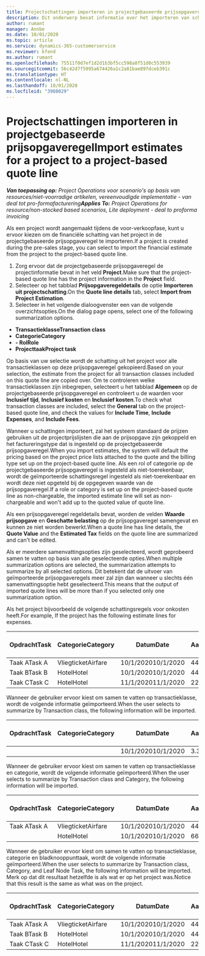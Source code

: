 ```yaml
---
title: Projectschattingen importeren in projectgebaseerde prijsopgaveregel
description: Dit onderwerp bevat informatie over het importeren van schattingen uit een project naar een prijsopgaveregel.
author: rumant
manager: Annbe
ms.date: 10/01/2020
ms.topic: article
ms.service: dynamics-365-customerservice
ms.reviewer: kfend
ms.author: rumant
ms.openlocfilehash: 75511f0d7ef1d2d1b3bf5cc598a8f51d0c553939
ms.sourcegitcommit: 56c42d7f5995a674426a1c2a81bae897dceb391c
ms.translationtype: HT
ms.contentlocale: nl-NL
ms.lasthandoff: 10/01/2020
ms.locfileid: "3908029"
---
```

# <a name="import-estimates-for-a-project-to-a-project-based-quote-line"></a><span data-ttu-id="2fbe8-103">Projectschattingen importeren in projectgebaseerde prijsopgaveregel</span><span class="sxs-lookup"><span data-stu-id="2fbe8-103">Import estimates for a project to a project-based quote line</span></span>

<span data-ttu-id="2fbe8-104">_**Van toepassing op:** Project Operations voor scenario's op basis van resources/niet-voorradige artikelen, vereenvoudigde implementatie - van deal tot pro-formafacturering_</span><span class="sxs-lookup"><span data-stu-id="2fbe8-104">_**Applies To:** Project Operations for resource/non-stocked based scenarios, Lite deployment - deal to proforma invoicing_</span></span>


<span data-ttu-id="2fbe8-105">Als een project wordt aangemaakt tijdens de voor-verkoopfase, kunt u ervoor kiezen om de financiële schatting van het project in de projectgebaseerde prijsopgaveregel te importeren.</span><span class="sxs-lookup"><span data-stu-id="2fbe8-105">If a project is created during the pre-sales stage, you can select to import the financial estimate from the project to the project-based quote line.</span></span>

1. <span data-ttu-id="2fbe8-106">Zorg ervoor dat de projectgebaseerde prijsopgaveregel de projectinformatie bevat in het veld **Project**.</span><span class="sxs-lookup"><span data-stu-id="2fbe8-106">Make sure that the project-based quote line has the project information in the **Project** field.</span></span>
2. <span data-ttu-id="2fbe8-107">Selecteer op het tabblad **Prijsopgaveregeldetails** de optie **Importeren uit projectschatting**.</span><span class="sxs-lookup"><span data-stu-id="2fbe8-107">On the **Quote line details** tab, select **Import from Project Estimation**.</span></span>
3. <span data-ttu-id="2fbe8-108">Selecteer in het volgende dialoogvenster een van de volgende overzichtsopties.</span><span class="sxs-lookup"><span data-stu-id="2fbe8-108">On the dialog page opens, select one of the following summarization options.</span></span>

  - <span data-ttu-id="2fbe8-109">**Transactieklasse**</span><span class="sxs-lookup"><span data-stu-id="2fbe8-109">**Transaction class**</span></span>
  - <span data-ttu-id="2fbe8-110">**Categorie**</span><span class="sxs-lookup"><span data-stu-id="2fbe8-110">**Category**</span></span>
  - <span data-ttu-id="2fbe8-111">**- Rol**</span><span class="sxs-lookup"><span data-stu-id="2fbe8-111">**Role**</span></span> 
  - <span data-ttu-id="2fbe8-112">**Projecttaak**</span><span class="sxs-lookup"><span data-stu-id="2fbe8-112">**Project task**</span></span>

<span data-ttu-id="2fbe8-113">Op basis van uw selectie wordt de schatting uit het project voor alle transactieklassen op deze prijsopgaveregel gekopieerd.</span><span class="sxs-lookup"><span data-stu-id="2fbe8-113">Based on your selection, the estimate from the project for all transaction classes included on this quote line are copied over.</span></span> <span data-ttu-id="2fbe8-114">Om te controleren welke transactieklassen zijn inbegrepen, selecteert u het tabblad **Algemeen** op de projectgebaseerde prijsopgaveregel en controleert u de waarden voor **Inclusief tijd**, **Inclusief kosten** en **Inclusief kosten**.</span><span class="sxs-lookup"><span data-stu-id="2fbe8-114">To check what transaction classes are included, select the **General** tab on the project-based quote line, and check the values for **Include Time**, **Include Expenses**, and **Include Fees**.</span></span>

<span data-ttu-id="2fbe8-115">Wanneer u schattingen importeert, zal het systeem standaard de prijzen gebruiken uit de projectprijslijsten die aan de prijsopgave zijn gekoppeld en het factureringstype dat is ingesteld op de projectgebaseerde prijsopgaveregel.</span><span class="sxs-lookup"><span data-stu-id="2fbe8-115">When you import estimates, the system will default the pricing based on the project price lists attached to the quote and the billing type set up on the project-based quote line.</span></span> <span data-ttu-id="2fbe8-116">Als een rol of categorie op de projectgebaseerde prijsopgaveregel is ingesteld als niet-toerekenbaar, wordt de geïmporteerde schattingsregel ingesteld als niet-toerekenbaar en wordt deze niet opgeteld bij de opgegeven waarde van de prijsopgaveregel.</span><span class="sxs-lookup"><span data-stu-id="2fbe8-116">If a role or category is set up on the project-based quote line as non-chargeable, the imported estimate line will set as non-chargeable and won't add up to the quoted value of quote line.</span></span>

<span data-ttu-id="2fbe8-117">Als een prijsopgaveregel regeldetails bevat, worden de velden **Waarde prijsopgave** en **Geschatte belasting** op de prijsopgaveregel samengevat en kunnen ze niet worden bewerkt.</span><span class="sxs-lookup"><span data-stu-id="2fbe8-117">When a quote line has line details, the **Quote Value** and the **Estimated Tax** fields on the quote line are summarized and can't be edited.</span></span>

<span data-ttu-id="2fbe8-118">Als er meerdere samenvattingsopties zijn geselecteerd, wordt geprobeerd samen te vatten op basis van alle geselecteerde opties.</span><span class="sxs-lookup"><span data-stu-id="2fbe8-118">When multiple summarization options are selected, the summarization attempts to summarize by all selected options.</span></span> <span data-ttu-id="2fbe8-119">Dit betekent dat de uitvoer van geïmporteerde prijsopgaveregels meer zal zijn dan wanneer u slechts één samenvattingsoptie hebt geselecteerd.</span><span class="sxs-lookup"><span data-stu-id="2fbe8-119">This means that the output of imported quote lines will be more than if you selected only one summarization option.</span></span>

<span data-ttu-id="2fbe8-120">Als het project bijvoorbeeld de volgende schattingsregels voor onkosten heeft.</span><span class="sxs-lookup"><span data-stu-id="2fbe8-120">For example, If the project has the following estimate lines for expenses.</span></span>

| <span data-ttu-id="2fbe8-121">Opdracht</span><span class="sxs-lookup"><span data-stu-id="2fbe8-121">Task</span></span> | <span data-ttu-id="2fbe8-122">Categorie</span><span class="sxs-lookup"><span data-stu-id="2fbe8-122">Category</span></span> | <span data-ttu-id="2fbe8-123">Datum</span><span class="sxs-lookup"><span data-stu-id="2fbe8-123">Date</span></span> | <span data-ttu-id="2fbe8-124">Aantal</span><span class="sxs-lookup"><span data-stu-id="2fbe8-124">Quantity</span></span> | <span data-ttu-id="2fbe8-125">Prijs per eenheid</span><span class="sxs-lookup"><span data-stu-id="2fbe8-125">Unit price</span></span> | <span data-ttu-id="2fbe8-126">Bedrag</span><span class="sxs-lookup"><span data-stu-id="2fbe8-126">Amount</span></span> |
| --- | --- | --- | --- | --- | --- |
| <span data-ttu-id="2fbe8-127">Taak A</span><span class="sxs-lookup"><span data-stu-id="2fbe8-127">Task A</span></span> | <span data-ttu-id="2fbe8-128">Vliegticket</span><span class="sxs-lookup"><span data-stu-id="2fbe8-128">Airfare</span></span> | <span data-ttu-id="2fbe8-129">10/1/2020</span><span class="sxs-lookup"><span data-stu-id="2fbe8-129">10/1/2020</span></span> | <span data-ttu-id="2fbe8-130">4</span><span class="sxs-lookup"><span data-stu-id="2fbe8-130">4</span></span> | <span data-ttu-id="2fbe8-131">400</span><span class="sxs-lookup"><span data-stu-id="2fbe8-131">400</span></span> | <span data-ttu-id="2fbe8-132">1600</span><span class="sxs-lookup"><span data-stu-id="2fbe8-132">1600</span></span> |
| <span data-ttu-id="2fbe8-133">Taak B</span><span class="sxs-lookup"><span data-stu-id="2fbe8-133">Task B</span></span> | <span data-ttu-id="2fbe8-134">Hotel</span><span class="sxs-lookup"><span data-stu-id="2fbe8-134">Hotel</span></span> | <span data-ttu-id="2fbe8-135">10/1/2020</span><span class="sxs-lookup"><span data-stu-id="2fbe8-135">10/1/2020</span></span> | <span data-ttu-id="2fbe8-136">4</span><span class="sxs-lookup"><span data-stu-id="2fbe8-136">4</span></span> | <span data-ttu-id="2fbe8-137">200</span><span class="sxs-lookup"><span data-stu-id="2fbe8-137">200</span></span> | <span data-ttu-id="2fbe8-138">800</span><span class="sxs-lookup"><span data-stu-id="2fbe8-138">800</span></span> |
| <span data-ttu-id="2fbe8-139">Taak C</span><span class="sxs-lookup"><span data-stu-id="2fbe8-139">Task C</span></span> | <span data-ttu-id="2fbe8-140">Hotel</span><span class="sxs-lookup"><span data-stu-id="2fbe8-140">Hotel</span></span> | <span data-ttu-id="2fbe8-141">11/1/2020</span><span class="sxs-lookup"><span data-stu-id="2fbe8-141">11/1/2020</span></span> | <span data-ttu-id="2fbe8-142">2</span><span class="sxs-lookup"><span data-stu-id="2fbe8-142">2</span></span> | <span data-ttu-id="2fbe8-143">200</span><span class="sxs-lookup"><span data-stu-id="2fbe8-143">200</span></span> | <span data-ttu-id="2fbe8-144">400</span><span class="sxs-lookup"><span data-stu-id="2fbe8-144">400</span></span> |

<span data-ttu-id="2fbe8-145">Wanneer de gebruiker ervoor kiest om samen te vatten op transactieklasse, wordt de volgende informatie geïmporteerd.</span><span class="sxs-lookup"><span data-stu-id="2fbe8-145">When the user selects to summarize by Transaction class, the following information will be imported.</span></span>

| <span data-ttu-id="2fbe8-146">Opdracht</span><span class="sxs-lookup"><span data-stu-id="2fbe8-146">Task</span></span> | <span data-ttu-id="2fbe8-147">Categorie</span><span class="sxs-lookup"><span data-stu-id="2fbe8-147">Category</span></span> | <span data-ttu-id="2fbe8-148">Datum</span><span class="sxs-lookup"><span data-stu-id="2fbe8-148">Date</span></span> | <span data-ttu-id="2fbe8-149">Aantal</span><span class="sxs-lookup"><span data-stu-id="2fbe8-149">Quantity</span></span> | <span data-ttu-id="2fbe8-150">Prijs per eenheid</span><span class="sxs-lookup"><span data-stu-id="2fbe8-150">Unit price</span></span> | <span data-ttu-id="2fbe8-151">Bedrag</span><span class="sxs-lookup"><span data-stu-id="2fbe8-151">Amount</span></span> |
| --- | --- | --- | --- | --- | --- |
| | | <span data-ttu-id="2fbe8-152">10/1/2020</span><span class="sxs-lookup"><span data-stu-id="2fbe8-152">10/1/2020</span></span> | <span data-ttu-id="2fbe8-153">3.34</span><span class="sxs-lookup"><span data-stu-id="2fbe8-153">3.34</span></span> | <span data-ttu-id="2fbe8-154">840</span><span class="sxs-lookup"><span data-stu-id="2fbe8-154">840</span></span> | <span data-ttu-id="2fbe8-155">2800</span><span class="sxs-lookup"><span data-stu-id="2fbe8-155">2800</span></span> |

<span data-ttu-id="2fbe8-156">Wanneer de gebruiker ervoor kiest om samen te vatten op transactieklasse en categorie, wordt de volgende informatie geïmporteerd.</span><span class="sxs-lookup"><span data-stu-id="2fbe8-156">When the user selects to summarize by Transaction class and Category, the following information will be imported.</span></span>

| <span data-ttu-id="2fbe8-157">Opdracht</span><span class="sxs-lookup"><span data-stu-id="2fbe8-157">Task</span></span> | <span data-ttu-id="2fbe8-158">Categorie</span><span class="sxs-lookup"><span data-stu-id="2fbe8-158">Category</span></span> | <span data-ttu-id="2fbe8-159">Datum</span><span class="sxs-lookup"><span data-stu-id="2fbe8-159">Date</span></span> | <span data-ttu-id="2fbe8-160">Aantal</span><span class="sxs-lookup"><span data-stu-id="2fbe8-160">Quantity</span></span> | <span data-ttu-id="2fbe8-161">Prijs per eenheid</span><span class="sxs-lookup"><span data-stu-id="2fbe8-161">Unit price</span></span> | <span data-ttu-id="2fbe8-162">Bedrag</span><span class="sxs-lookup"><span data-stu-id="2fbe8-162">Amount</span></span> |
| --- | --- | --- | --- | --- | --- |
| <span data-ttu-id="2fbe8-163">Taak A</span><span class="sxs-lookup"><span data-stu-id="2fbe8-163">Task A</span></span> | <span data-ttu-id="2fbe8-164">Vliegticket</span><span class="sxs-lookup"><span data-stu-id="2fbe8-164">Airfare</span></span> | <span data-ttu-id="2fbe8-165">10/1/2020</span><span class="sxs-lookup"><span data-stu-id="2fbe8-165">10/1/2020</span></span> | <span data-ttu-id="2fbe8-166">4</span><span class="sxs-lookup"><span data-stu-id="2fbe8-166">4</span></span> | <span data-ttu-id="2fbe8-167">400</span><span class="sxs-lookup"><span data-stu-id="2fbe8-167">400</span></span> | <span data-ttu-id="2fbe8-168">1600</span><span class="sxs-lookup"><span data-stu-id="2fbe8-168">1600</span></span> |
| | <span data-ttu-id="2fbe8-169">Hotel</span><span class="sxs-lookup"><span data-stu-id="2fbe8-169">Hotel</span></span> | <span data-ttu-id="2fbe8-170">10/1/2020</span><span class="sxs-lookup"><span data-stu-id="2fbe8-170">10/1/2020</span></span> | <span data-ttu-id="2fbe8-171">6</span><span class="sxs-lookup"><span data-stu-id="2fbe8-171">6</span></span> | <span data-ttu-id="2fbe8-172">200</span><span class="sxs-lookup"><span data-stu-id="2fbe8-172">200</span></span> | <span data-ttu-id="2fbe8-173">1200</span><span class="sxs-lookup"><span data-stu-id="2fbe8-173">1200</span></span> |

<span data-ttu-id="2fbe8-174">Wanneer de gebruiker ervoor kiest om samen te vatten op transactieklasse, categorie en bladknooppunttaak, wordt de volgende informatie geïmporteerd.</span><span class="sxs-lookup"><span data-stu-id="2fbe8-174">When the user selects to summarize by Transaction class, Category, and Leaf Node Task, the following information will be imported.</span></span> <span data-ttu-id="2fbe8-175">Merk op dat dit resultaat hetzelfde is als wat er op het project was.</span><span class="sxs-lookup"><span data-stu-id="2fbe8-175">Notice that this result is the same as what was on the project.</span></span>

| <span data-ttu-id="2fbe8-176">Opdracht</span><span class="sxs-lookup"><span data-stu-id="2fbe8-176">Task</span></span> | <span data-ttu-id="2fbe8-177">Categorie</span><span class="sxs-lookup"><span data-stu-id="2fbe8-177">Category</span></span> | <span data-ttu-id="2fbe8-178">Datum</span><span class="sxs-lookup"><span data-stu-id="2fbe8-178">Date</span></span> | <span data-ttu-id="2fbe8-179">Aantal</span><span class="sxs-lookup"><span data-stu-id="2fbe8-179">Quantity</span></span> | <span data-ttu-id="2fbe8-180">Prijs per eenheid</span><span class="sxs-lookup"><span data-stu-id="2fbe8-180">Unit price</span></span> | <span data-ttu-id="2fbe8-181">Bedrag</span><span class="sxs-lookup"><span data-stu-id="2fbe8-181">Amount</span></span> |
| --- | --- | --- | --- | --- | --- |
| <span data-ttu-id="2fbe8-182">Taak A</span><span class="sxs-lookup"><span data-stu-id="2fbe8-182">Task A</span></span> | <span data-ttu-id="2fbe8-183">Vliegticket</span><span class="sxs-lookup"><span data-stu-id="2fbe8-183">Airfare</span></span> | <span data-ttu-id="2fbe8-184">10/1/2020</span><span class="sxs-lookup"><span data-stu-id="2fbe8-184">10/1/2020</span></span> | <span data-ttu-id="2fbe8-185">4</span><span class="sxs-lookup"><span data-stu-id="2fbe8-185">4</span></span> | <span data-ttu-id="2fbe8-186">400</span><span class="sxs-lookup"><span data-stu-id="2fbe8-186">400</span></span> | <span data-ttu-id="2fbe8-187">1600</span><span class="sxs-lookup"><span data-stu-id="2fbe8-187">1600</span></span> |
| <span data-ttu-id="2fbe8-188">Taak B</span><span class="sxs-lookup"><span data-stu-id="2fbe8-188">Task B</span></span> | <span data-ttu-id="2fbe8-189">Hotel</span><span class="sxs-lookup"><span data-stu-id="2fbe8-189">Hotel</span></span> | <span data-ttu-id="2fbe8-190">10/1/2020</span><span class="sxs-lookup"><span data-stu-id="2fbe8-190">10/1/2020</span></span> | <span data-ttu-id="2fbe8-191">4</span><span class="sxs-lookup"><span data-stu-id="2fbe8-191">4</span></span> | <span data-ttu-id="2fbe8-192">200</span><span class="sxs-lookup"><span data-stu-id="2fbe8-192">200</span></span> | <span data-ttu-id="2fbe8-193">800</span><span class="sxs-lookup"><span data-stu-id="2fbe8-193">800</span></span> |
| <span data-ttu-id="2fbe8-194">Taak C</span><span class="sxs-lookup"><span data-stu-id="2fbe8-194">Task C</span></span> | <span data-ttu-id="2fbe8-195">Hotel</span><span class="sxs-lookup"><span data-stu-id="2fbe8-195">Hotel</span></span> | <span data-ttu-id="2fbe8-196">11/1/2020</span><span class="sxs-lookup"><span data-stu-id="2fbe8-196">11/1/2020</span></span> | <span data-ttu-id="2fbe8-197">2</span><span class="sxs-lookup"><span data-stu-id="2fbe8-197">2</span></span> | <span data-ttu-id="2fbe8-198">200</span><span class="sxs-lookup"><span data-stu-id="2fbe8-198">200</span></span> | <span data-ttu-id="2fbe8-199">400</span><span class="sxs-lookup"><span data-stu-id="2fbe8-199">400</span></span> |